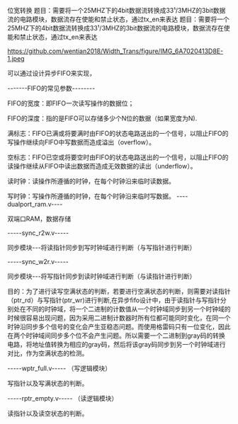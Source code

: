 位宽转换
题目：需要将一个25MHZ下的4bit数据流转换成33¹/3MHZ的3bit数据流的电路模块，数据流存在使能和禁止状态，通过tx_en来表达
题目：需要将一个25MHZ下的4bit数据流转换成33¹/3MHZ的3bit数据流的电路模块，数据流存在使能和禁止状态，通过tx_en来表达 

https://github.com/wentian2018/Width_Trans/figure/IMG_6A7020413D8E-1.jpeg


可以通过设计异步FIFO来实现，

-------FIFO的常见参数--------

FIFO的宽度：即FIFO一次读写操作的数据位；

FIFO的深度：指的是FIFO可以存储多少个N位的数据（如果宽度为N).

满标志：FIFO已满或将要满时由FIFO的状态电路送出的一个信号，以阻止FIFO的写操作继续向FIFO中写数据而造成溢出（overflow）。

空标志：FIFO已空或将要空时由FIFO的状态电路送出的一个信号，以阻止FIFO的读操作继续从FIFO中读出数据而造成无效数据的读出（underflow）。

读时钟：读操作所遵循的时钟，在每个时钟沿来临时读数据。

写时钟：写操作所遵循的时钟，在每个时钟沿来临时写数据。
----dualport_ram.v----

双端口RAM，数据存储


-----sync_r2w.v-----

同步模块---将读指针同步到写时钟域进行判断（与写指针进行判断）

-----sync_w2r.v-----

同步模块---将写指针同步到读时钟域进行判断（与读指针进行判断）



目的：为了进行读写空满状态的判断，若要进行空满状态的判断，则需要对读指针（ptr_rd）与写指针(ptr_wr)进行判断,在异步fifo设计中，由于读指针与写指针分别处在不同的时钟域，将一个二进制的计数值从一个时钟域同步到另一个时钟域的时候很容易出现问题，因为采用二进制计数器时所有位都可能同时变化，在同一个时钟沿同步多个信号的变化会产生亚稳态问题。而使用格雷码只有一位变化，因此在两个时钟域间同步多个位不会产生问题。所以需要一个二进制到gray码的转换电路，将地址值转换为相应的gray码，然后将该gray码同步到另一个时钟域进行对比，作为空满状态的检测。

-----wptr_full.v-----
（写逻辑模块）

写指针以及写满状态的判断。



-----rptr_empty.v-----
（读逻辑模块）

读指针以及读空状态的判断。

